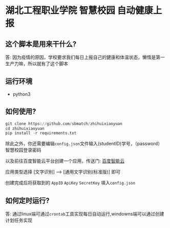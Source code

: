 # 湖北工程职业学院 智慧校园 自动健康上报

## 这个脚本是用来干什么?
  答: 因为疫情的原因，学校要求我们每日上报自己的健康和体温状态，懒惰是第一生产力嘛，所以就有了这个脚本
## 运行环境
 - python3
## 如何使用?
 
 ``` python
 git clone https://github.com/sbmatch/zhihuixiaoyuan
 cd zhihuixiaoyuan
 pip install -r requirements.txt
 ```

除此之外，你还需要编辑`config.json`文件输入(studentID)学号，（password）智慧校园登录密码

以及前往百度智能云平台创建一个应用，传送门: [百度智能云](https://console.bce.baidu.com/ai/#/ai/speech/app/create)

应用类型选择 [文字识别] --> [通用文字识别(标准版)] 即可

创建完成后将获取到的 `AppID`  `ApiKey` `SecretKey` 填入`config.json` 

## 如何定时运行?
 答: 通过linux端可通过`crontab`工具实现每日自动运行,windowns端可以通过创建计划任务实现

